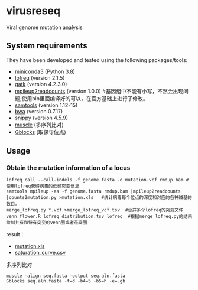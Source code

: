 # virusreseq
Viral genome mutation analysis

## System requirements
They have been developed and tested using the following packages/tools:
+ [miniconda3](https://conda.io/en/latest/miniconda.html) (Python 3.8)
+ [lofreq](https://github.com/CSB5/lofreq) (version 2.1.5)
+ [gatk](https://github.com/broadinstitute/gatk) (version 4.2.3.0)
+ [mpileup2readcounts](https://github.com/gatoravi/mpileup2readcounts) (version 1.0.0) #基因组中不能有小写，不然会出现问题;使用bin里面编译好的可以，在官方基础上进行了修改。
+ [samtools](https://github.com/samtools/samtools) (version 1.12-15)
+ [bwa](https://github.com/lh3/bwa) (version 0.7.17)
+ [snippy](https://github.com/tseemann/snippy) (version 4.5.9)
+ [muscle](https://github.com/rcedgar/muscle) (多序列比对)
+ [Gblocks](http://molevol.cmima.csic.es/castresana/Gblocks.html) (取保守位点)

## Usage
### Obtain the mutation information of a locus
```
lofreq call --call-indels -f genome.fasta -o mutation.vcf rmdup.bam #使用lofreq获得病毒的低频突变信息
samtools mpileup -aa -f genome.fasta rmdup.bam |mpileup2readcounts |counts2mutation.py >mutation.xls   #统计病毒每个位点的深度和对应的各种碱基的数目。
merge_lofreq.py *.vcf >merge_lofreq_vcf.tsv  #合并多个lofreq的突变文件
venn_flower.R lofreq_distribution.tsv lofreq  #根据merge_lofreq.py的结果绘制共有和特有突变的venn图或者花瓣图
```
result：
+ [mutation.xls](https://github.com/zxgsy520/virusreseq/blob/main/docs/mutation.xls)
+ [saturation_curve.csv](https://github.com/zxgsy520/virusreseq/blob/main/docs/saturation_curve.csv)

多序列比对
```
muscle -align seq.fasta -output seq.aln.fasta
Gblocks seq.aln.fasta -t=d -b4=5 -b5=h -e=.gb
```
